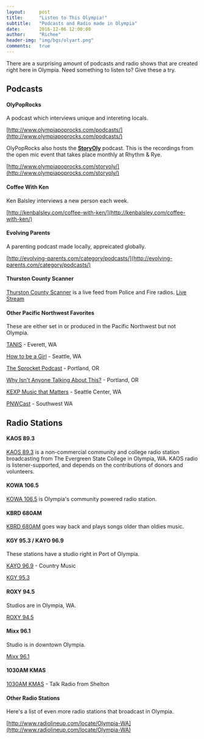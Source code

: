 ```yaml
---
layout:     post
title:      "Listen to This Olympia!"
subtitle:   "Podcasts and Radio made in Olympia"
date:       2016-12-06 12:00:00
author:     "Richee"
header-img: "img/bgs/olyart.png"
comments: 	true
---
```


There are a surprising amount of podcasts and radio shows that are created right here in Olympia. Need something to listen to? Give these a try.


## Podcasts

#### OlyPopRocks

A podcast which interviews unique and intereting locals.

<i class="fa fa-volume-up" aria-hidden="true"></i> [http://www.olympiapoprocks.com/podcasts/](http://www.olympiapoprocks.com/podcasts/)

OlyPopRocks also hosts the **[StoryOly](http://amyorca.wixsite.com/storyoly)** podcast. This is the recordings from the open mic event that takes place monthly at Rhythm & Rye.

<i class="fa fa-volume-up" aria-hidden="true"></i> [http://www.olympiapoprocks.com/storyoly/](http://www.olympiapoprocks.com/storyoly/)

#### Coffee With Ken

Ken Balsley interviews a new person each week.

<i class="fa fa-volume-up" aria-hidden="true"></i> [http://kenbalsley.com/coffee-with-ken/](http://kenbalsley.com/coffee-with-ken/)

#### Evolving Parents

A parenting podcast made locally, appreicated globally.

<i class="fa fa-volume-up" aria-hidden="true"></i> [http://evolving-parents.com/category/podcasts/](http://evolving-parents.com/category/podcasts/)

#### Thurston County Scanner

<i class="fa fa-volume-up" aria-hidden="true"></i> [Thurston County Scanner](http://irlab.com/scanner) is a live feed from Police and Fire radios. <i class="fa fa-volume-up" aria-hidden="true"></i> [Live Stream](http://www.broadcastify.com/listen/feed/4126/?rl=rr)

#### Other Pacific Northwest Favorites

These are either set in or produced in the Pacific Northwest but not Olympia.

<i class="fa fa-volume-up" aria-hidden="true"></i> [TANIS](http://www.tanispodcast.com/) - Everett, WA

<i class="fa fa-volume-up" aria-hidden="true"></i> [How to be a Girl](http://www.howtobeagirlpodcast.com/) - Seattle, WA

<i class="fa fa-volume-up" aria-hidden="true"></i> [The Sprocket Podcast](https://www.thepodcasthost.com/thesprocketpodcast/) - Portland, OR

<i class="fa fa-volume-up" aria-hidden="true"></i> [Why Isn't Anyone Talking About This?](http://whyisntanyone.com/) - Portland, OR

<i class="fa fa-volume-up" aria-hidden="true"></i> [KEXP Music that Matters](http://feeds.kexp.org/kexp/musicthatmatters) - Seattle Center, WA

<i class="fa fa-volume-up" aria-hidden="true"></i> [PNWCast](http://www.pnwcast.com) - Southwest WA




## Radio Stations

#### KAOS 89.3

<i class="fa fa-volume-up" aria-hidden="true"></i> [KAOS 89.3](http://kaosradio.org/) is a non-commercial community and college radio station broadcasting from The Evergreen State College in Olympia, WA. KAOS radio is listener-supported, and depends on the contributions of donors and volunteers.

#### KOWA 106.5

<i class="fa fa-volume-up" aria-hidden="true"></i> [KOWA 106.5](http://kowalp.org/listen/) is Olympia's community powered radio station.

#### KBRD 680AM

<i class="fa fa-volume-up" aria-hidden="true"></i> [KBRD 680AM](http://kbrd.org/) goes way back and plays songs older than oldies music.

#### KGY 95.3 / KAYO 96.9

These stations have a studio right in Port of Olympia.

<i class="fa fa-volume-up" aria-hidden="true"></i> [KAYO 96.9](http://www.kayofm.com) - Country Music

<i class="fa fa-volume-up" aria-hidden="true"></i> [KGY 95.3](http://www.kgyfm.com/)

#### ROXY 94.5

Studios are in Olympia, WA.

<i class="fa fa-volume-up" aria-hidden="true"></i> [ROXY 94.5](http://945roxy.com/)


#### Mixx 96.1

Studio is in downtown Olympia.

<i class="fa fa-volume-up" aria-hidden="true"></i> [Mixx 96.1](http://mixx96.com/)

#### 1030AM KMAS

<i class="fa fa-volume-up" aria-hidden="true"></i> [1030AM KMAS](http://www.ifiberonenewsradio.com/radio/) - Talk Radio from Shelton



#### Other Radio Stations

Here's a list of even more radio stations that broadcast in Olympia.

<i class="fa fa-volume-up" aria-hidden="true"></i> [http://www.radiolineup.com/locate/Olympia-WA](http://www.radiolineup.com/locate/Olympia-WA)